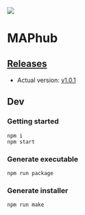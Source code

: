 <img src="https://media.discordapp.net/attachments/1016748027039457341/1019261290578989056/unknown.png"/>

# MAPhub
## [Releases](https://github.com/roquef/skaterxl-map-hub/releases)
- Actual version: [v1.0.1](https://github.com/roquef/skaterxl-map-hub/releases/download/v1.0.1/MAPhub-1.0.1.zip)

## Dev

### Getting started
```
npm i
npm start
```

### Generate executable
```
npm run package
```

### Generate installer
```
npm run make
```
